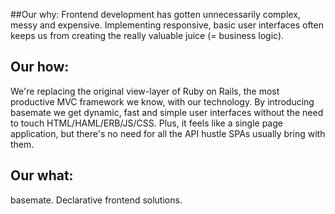 ##Our why:
Frontend development has gotten unnecessarily complex, messy and expensive. Implementing responsive, basic user interfaces often keeps us from creating the really valuable juice (= business logic).
## Our how:
We're replacing the original view-layer of Ruby on Rails, the most productive MVC framework we know, with our technology. By introducing basemate we get dynamic, fast and simple user interfaces without the need to touch HTML/HAML/ERB/JS/CSS. Plus, it feels like a single page application, but there's no need for all the API hustle SPAs usually bring with them.
## Our what:
basemate. Declarative frontend solutions.

